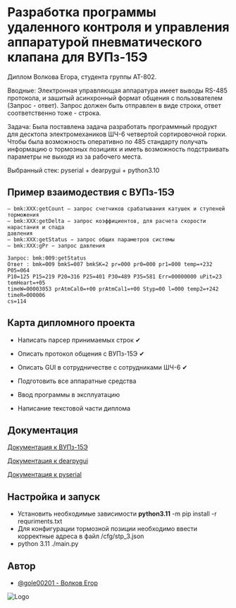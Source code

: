 
# Разработка программы удаленного контроля и управления аппаратурой пневматического клапана для ВУПз-15Э

Диплом Волкова Егора, студента группы АТ-802. 

Вводные: Электронная управляющая аппаратура имеет выводы RS-485 протокола, и зашитый асинхронный формат общения с пользователем (Запрос - ответ). Запрос должен быть отправлен в виде строки, ответ соответственно тоже - строка. 

Задача: Была поставлена задача разработать программный продукт для десктопа электромехаников ШЧ-6 четвертой сортировочной горки. Чтобы была возможность оперативно по 485 стандарту получать информацию о тормозных позициях и иметь возможность подстраивать параметры не выходя из за рабочего места. 

Выбранный стек: pyserial + dearpygui + python3.10
## Пример взаимодествия с ВУПз-15Э

```
– bmk:XXX:getCount – запрос счетчиков срабатывания катушек и ступеней торможения
– bmk:XXX:getDelta − запрос коэффициентов, для расчета скорости нарастания и спада
давления
– bmk:XXX:getStatus − запрос общих параметров системы
– bmk:XXX:gPr − запрос давления

Запрос: bmk:009:getStatus
Ответ : bmk=009 bmkS=007 bmkSK=2 pr=000 pr0=000 pr1=000 temp=+232 P05=064 
P10=125 P15=219 P20=316 P25=401 P30=489 P35=581 Err=00000000 uPit=23 temHeart=+05 
timeW=00003053 prAtmCal0=+00 prAtmCal1=+00 Styp=00 l=000 temp2=+242 timeR=000006 
cs=114
```


## Карта дипломного проекта

- Написать парсер принимаемых строк ✔

- Описать протокол общения с ВУПз-15Э ✔

- Описать GUI в сотрудничестве с сотрудниками ШЧ-6 ✔

- Подготовить все аппаратные средства 

- Ввод программы в эксплуатацию 

- Написание текстовой части диплома


## Документация

[Документация к ВУПз-15Э](
https://drive.google.com/drive/folders/14EMP5XCe8nRsD5xzLtuE5_0WZRoL-A8t)

[Документация к dearpygui](
https://dearpygui.readthedocs.io)

[Документация к pyserial](
https://pythonhosted.org/pyserial/index.html)

## Настройка и запуск
- Установить необходимые зависимости **python3.11** -m pip install -r requriments.txt
- Для конфигурации тормозной позиции необходимо ввести корректные адреса в файл /cfg/stp_3.json
- python 3.11 ./main.py 


## Автор

- [@gole00201 - Волков Егор](https://github.com/gole00201)


![Logo](https://school292.spb.ru/wp-content/uploads/2021/04/%D0%BF%D0%B3%D1%83%D0%BF%D1%81.png)

